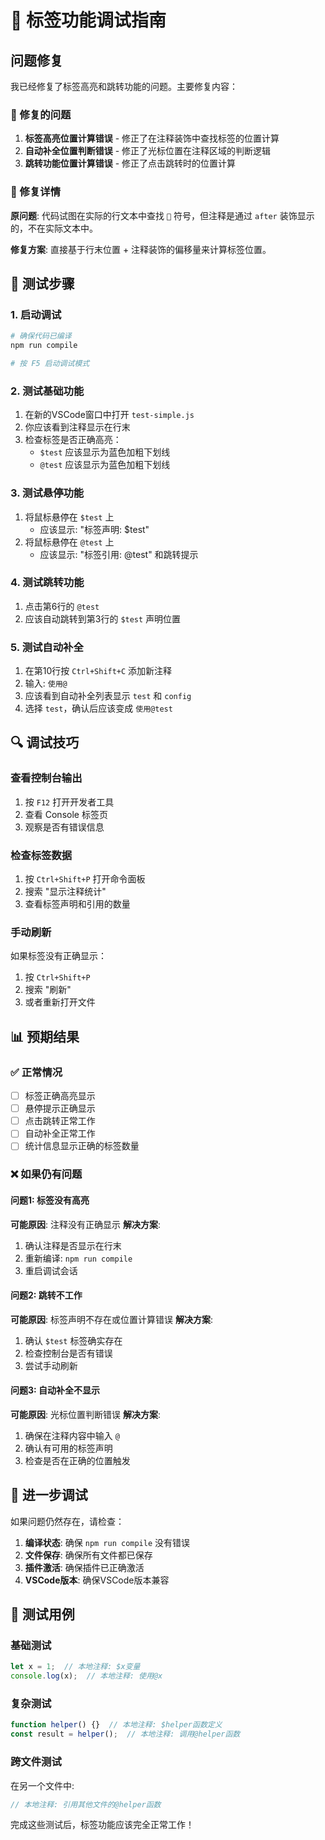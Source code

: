 # 🐛 标签功能调试指南

## 问题修复

我已经修复了标签高亮和跳转功能的问题。主要修复内容：

### 🔧 修复的问题
1. **标签高亮位置计算错误** - 修正了在注释装饰中查找标签的位置计算
2. **自动补全位置判断错误** - 修正了光标位置在注释区域的判断逻辑  
3. **跳转功能位置计算错误** - 修正了点击跳转时的位置计算

### 📝 修复详情

**原问题**: 代码试图在实际的行文本中查找 `💬` 符号，但注释是通过 `after` 装饰显示的，不在实际文本中。

**修复方案**: 直接基于行末位置 + 注释装饰的偏移量来计算标签位置。

## 🧪 测试步骤

### 1. 启动调试
```bash
# 确保代码已编译
npm run compile

# 按 F5 启动调试模式
```

### 2. 测试基础功能

1. 在新的VSCode窗口中打开 `test-simple.js`
2. 你应该看到注释显示在行末
3. 检查标签是否正确高亮：
   - `$test` 应该显示为蓝色加粗下划线
   - `@test` 应该显示为蓝色加粗下划线

### 3. 测试悬停功能

1. 将鼠标悬停在 `$test` 上
   - 应该显示: "标签声明: $test"
2. 将鼠标悬停在 `@test` 上  
   - 应该显示: "标签引用: @test" 和跳转提示

### 4. 测试跳转功能

1. 点击第6行的 `@test`
2. 应该自动跳转到第3行的 `$test` 声明位置

### 5. 测试自动补全

1. 在第10行按 `Ctrl+Shift+C` 添加新注释
2. 输入: `使用@`
3. 应该看到自动补全列表显示 `test` 和 `config`
4. 选择 `test`，确认后应该变成 `使用@test`

## 🔍 调试技巧

### 查看控制台输出
1. 按 `F12` 打开开发者工具
2. 查看 Console 标签页
3. 观察是否有错误信息

### 检查标签数据
1. 按 `Ctrl+Shift+P` 打开命令面板
2. 搜索 "显示注释统计"
3. 查看标签声明和引用的数量

### 手动刷新
如果标签没有正确显示：
1. 按 `Ctrl+Shift+P`
2. 搜索 "刷新"
3. 或者重新打开文件

## 📊 预期结果

### ✅ 正常情况
- [ ] 标签正确高亮显示
- [ ] 悬停提示正确显示
- [ ] 点击跳转正常工作
- [ ] 自动补全正常工作
- [ ] 统计信息显示正确的标签数量

### ❌ 如果仍有问题

#### 问题1: 标签没有高亮
**可能原因**: 注释没有正确显示
**解决方案**: 
1. 确认注释是否显示在行末
2. 重新编译: `npm run compile`
3. 重启调试会话

#### 问题2: 跳转不工作
**可能原因**: 标签声明不存在或位置计算错误
**解决方案**:
1. 确认 `$test` 标签确实存在
2. 检查控制台是否有错误
3. 尝试手动刷新

#### 问题3: 自动补全不显示
**可能原因**: 光标位置判断错误
**解决方案**:
1. 确保在注释内容中输入 `@`
2. 确认有可用的标签声明
3. 检查是否在正确的位置触发

## 🔧 进一步调试

如果问题仍然存在，请检查：

1. **编译状态**: 确保 `npm run compile` 没有错误
2. **文件保存**: 确保所有文件都已保存
3. **插件激活**: 确保插件已正确激活
4. **VSCode版本**: 确保VSCode版本兼容

## 📝 测试用例

### 基础测试
```javascript
let x = 1;  // 本地注释: $x变量
console.log(x);  // 本地注释: 使用@x
```

### 复杂测试  
```javascript
function helper() {}  // 本地注释: $helper函数定义
const result = helper();  // 本地注释: 调用@helper函数
```

### 跨文件测试
在另一个文件中:
```javascript
// 本地注释: 引用其他文件的@helper函数
```

完成这些测试后，标签功能应该完全正常工作！ 